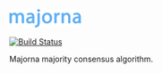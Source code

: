 <img src="/src/res/majorna.png" width="128">

[![Build Status](https://travis-ci.org/majorna/majorna.svg?branch=master)](https://travis-ci.org/majorna/majorna)

Majorna majority consensus algorithm.
